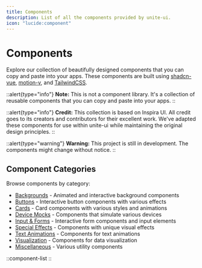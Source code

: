 ```yaml
---
title: Components
description: List of all the components provided by unite-ui.
icon: "lucide:component"
---
```


# Components

Explore our collection of beautifully designed components that you can copy and paste into your apps. These components are built using [shadcn-vue](https://www.shadcn-vue.com/), [motion-v](https://motion-v.vercel.app/), and [TailwindCSS](https://tailwindcss.com/).

::alert{type="info"}
**Note:** This is not a component library. It's a collection of reusable components that you can copy and paste into your apps.
::

::alert{type="info"}
**Credit:** This collection is based on Inspira UI. All credit goes to its creators and contributors for their excellent work. We've adapted these components for use within unite-ui while maintaining the original design principles.
::

::alert{type="warning"}
**Warning:** This project is still in development. The components might change without notice.
::

## Component Categories

Browse components by category:

- [Backgrounds](/components/backgrounds) - Animated and interactive background components
- [Buttons](/components/buttons) - Interactive button components with various effects
- [Cards](/components/cards) - Card components with various styles and animations
- [Device Mocks](/components/device-mocks) - Components that simulate various devices
- [Input & Forms](/components/input-and-forms) - Interactive form components and input elements
- [Special Effects](/components/special-effects) - Components with unique visual effects
- [Text Animations](/components/text-animations) - Components for text animations
- [Visualization](/components/visualization) - Components for data visualization
- [Miscellaneous](/components/miscellaneous) - Various utility components

::component-list
::

